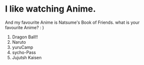# I like watching Anime.

And my favourite Anime is Natsume's Book of Friends. 
what is your favourite Anime? : )
1. Dragon Ball!!
2. Naruto
3. yuruCamp
4. sycho-Pass
5. Jujutsh Kaisen
